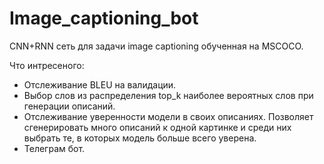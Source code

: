 # Image_captioning_bot
CNN+RNN сеть для задачи image captioning обученная на MSCOCO.

Что интресеного:
- Отслеживание BLEU на валидации.
- Выбор слов из распределения top_k наиболее вероятных слов при генерации описаний.
- Отслеживание уверенности модели в своих описаниях. Позволяет сгенерировать много описаний к одной картинке и среди них выбрать те, в которых модель больше всего уверена.
- Телеграм бот.

